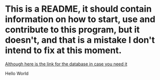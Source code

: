 # This is a README, it should contain information on how to start, use and contribute to this program, but it doesn't, and that is a mistake I don't intend to fix at this moment.

[Although here is the link for the database in case you need it](https://github.com/Rakibei/p3-database)

Hello World
